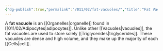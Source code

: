 ```yaml
---
{"dg-publish":true,"permalink":"/011/02/fat-vacuoles/","title":"Fat Vacuoles","tags":["BIOL422"],"noteIcon":"fallback","created":"2024-09-26T13:45:04.085-07:00","updated":"2024-09-26T15:18:07.700-07:00"}
---
```


A **fat vacuole** is an [[Organelles\|organelle]] found in [[011/02/Adipocytes\|adipocytes]]. Unlike other [[Vacuoles\|vacuoles]], the fat vacuoles are used to store solely [[Triglycerides\|triglycerides]]. These vacuoles are dense and high volume, and they make up the majority of each [[Cells\|cell]].